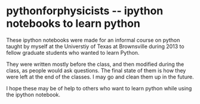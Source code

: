 # pythonforphysicists -- ipython notebooks to learn python

These ipython notebooks were made for an informal course on python taught by myself at the Universtiy of Texas at Brownsville during 2013 to fellow graduate students who wanted to learn Python.

They were written mostly before the class, and then modified during the class, as people would ask questions. The final state of them is how they were left at the end of the classes. I may go and clean them up in the future.

I hope these may be of help to others who want to learn python while using the ipython notebook.
